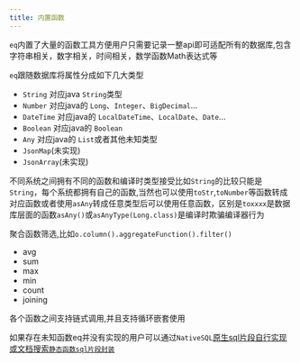 ```yaml
---
title: 内置函数
---
```

`eq`内置了大量的函数工具方便用户只需要记录一整api即可适配所有的数据库,包含字符串相关，数字相关，时间相关，数学函数Math表达式等

`eq`跟随数据库将属性分成如下几大类型
- `String` 对应java `String`类型
- `Number` 对应java的 `Long`、`Integer`、`BigDecimal`...
- `DateTime` 对应java的 `LocalDateTime`、`LocalDate`、`Date`...
- `Boolean` 对应java的 `Boolean`
- `Any` 对应java的 `List`或者其他未知类型
- `JsonMap`(未实现)
- `JsonArray`(未实现)

不同系统之间拥有不同的函数和编译时类型接受比如`String`的比较只能是`String`，每个系统都拥有自己的函数,当然也可以使用`toStr`,`toNumber`等函数转成对应函数或者使用`asAny`转成任意类型后可以使用任意函数，区别是`toxxxx`是数据库层面的函数`asAny()`或`asAnyType(Long.class)`是编译时欺骗编译器行为

聚合函数筛选,比如`o.column().aggregateFunction().filter()`
- avg
- sum
- max
- min
- count
- joining

各个函数之间支持链式调用,并且支持循环嵌套使用

如果存在未知函数eq并没有实现的用户可以通过`NativeSQL`[原生sql片段自行实现或文档搜索`静态函数sql片段封装`](/easy-query-doc/ability/native-sql.html#静态函数sql片段封装)
